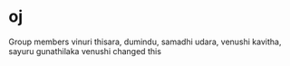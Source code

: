 # oj
Group members
vinuri thisara,
dumindu,
samadhi udara,
venushi kavitha,
sayuru gunathilaka
venushi changed this
